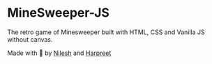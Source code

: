 # MineSweeper-JS

The retro game of Minesweeper built with HTML, CSS and Vanilla JS without canvas.

Made with 🧡 by [Nilesh](https://github.com/nilesh-05/) and [Harpreet](https://github.com/Harpreet-Singh27)
